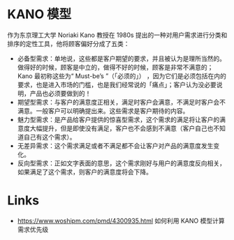 # KANO 模型

作为东京理工大学 Noriaki Kano 教授在 1980s 提出的一种对用户需求进行分类和排序的定性工具，他将顾客偏好分成了五类：

- 必备型需求：单地说，这些都是客户期望的要求，并且被认为是理所当然的。做得好的时候，顾客是中立的，做得不好的时候，顾客是非常不满意的；Kano 最初称这些为“ Must-be’s ”（「必须的」） ，因为它们是必须包括在内的要求，也是进入市场的门槛，也是我们经常说的「痛点」；客户认为没必要说明，产品也必须要做到的！
- 期望型需求：与客户的满意度正相关，满足时客户会满意，不满足时客户会不满意。一般客户可以明确提出来。这些需求是客户期待的内容。
- 魅力型需求：是产品给客户提供的惊喜型需求，这个需求的满足将让客户的满意度大幅提升，但是即使没有满足，客户也不会感到不满意（客户自己也不知道自己有这个需求）。
- 无差异需求：这个需求满足或者不满足都不会让客户对产品的满意度发生变化。
- 反向型需求：正如文字表面的意思，这个需求刚好与用户的满意度反向相关，如果满足了这个需求，则客户的满意度将会下降。

# Links

- https://www.woshipm.com/pmd/4300935.html 如何利用 KANO 模型计算需求优先级
